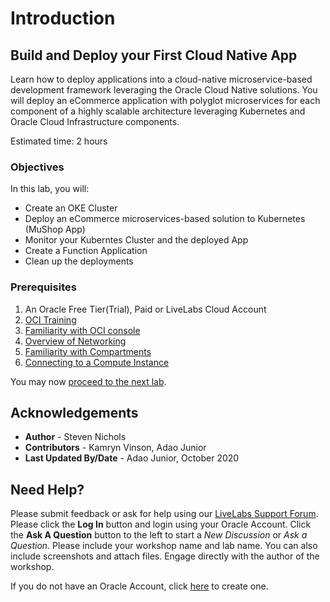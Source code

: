 # Introduction

## Build and Deploy your First Cloud Native App

Learn how to deploy applications into a cloud-native microservice-based development framework leveraging the Oracle Cloud Native solutions. You will deploy an eCommerce application with polyglot microservices for each component of a highly scalable architecture leveraging Kubernetes and Oracle Cloud Infrastructure components.

Estimated time: 2 hours

### Objectives

In this lab, you will:

* Create an OKE Cluster
* Deploy an eCommerce microservices-based solution to Kubernetes (MuShop App)
* Monitor your Kuberntes Cluster and the deployed App
* Create a Function Application
* Clean up the deployments

### Prerequisites

1. An Oracle Free Tier(Trial), Paid or LiveLabs Cloud Account
2. [OCI Training](https://cloud.oracle.com/en_US/iaas/training)
3. [Familiarity with OCI console](https://docs.us-phoenix-1.oraclecloud.com/Content/GSG/Concepts/console.htm)
4. [Overview of Networking](https://docs.us-phoenix-1.oraclecloud.com/Content/Network/Concepts/overview.htm)
5. [Familiarity with Compartments](https://docs.us-phoenix-1.oraclecloud.com/Content/GSG/Concepts/concepts.htm)
6. [Connecting to a Compute Instance](https://docs.us-phoenix-1.oraclecloud.com/Content/Compute/Tasks/accessinginstance.htm)

You may now [proceed to the next lab](#next).

## Acknowledgements

* **Author** - Steven Nichols
* **Contributors** -  Kamryn Vinson, Adao Junior
* **Last Updated By/Date** - Adao Junior, October 2020

## Need Help?

Please submit feedback or ask for help using our [LiveLabs Support Forum](https://community.oracle.com/tech/developers/categories/livelabsdiscussions). Please click the **Log In** button and login using your Oracle Account. Click the **Ask A Question** button to the left to start a *New Discussion* or *Ask a Question*.  Please include your workshop name and lab name.  You can also include screenshots and attach files.  Engage directly with the author of the workshop.

If you do not have an Oracle Account, click [here](https://profile.oracle.com/myprofile/account/create-account.jspx) to create one.
